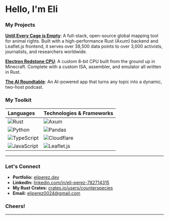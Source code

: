 # Hello, I'm Eli


### My Projects

**[Until Every Cage is Empty](https://github.com/counterspecies/UntilEveryCage)**: A full-stack, open-source global mapping tool for animal rights. Built with a high-performance Rust (Axum) backend and Leaflet.js frontend, it serves over 38,500 data points to over 3,000 activists, journalists, and researchers worldwide.

**[Electron Redstone CPU](https://github.com/counterspecies/electron)**: A custom 8-bit CPU built from the ground up in Minecraft. Complete with a custom ISA, assembler, and emulator all written in Rust.


**[The AI Roundtable](https://github.com/counterspecies/cf_ai_theairoundtable)**: An AI-powered app that turns any topic into a dynamic, two-host podcast.




### My Toolkit

| Languages | Technologies & Frameworks |
| :--- | :--- |
| ![Rust](https://img.shields.io/badge/Rust-000000?style=for-the-badge&logo=rust&logoColor=white) | ![Axum](https://img.shields.io/badge/Axum-000000?style=for-the-badge) |
| ![Python](https://img.shields.io/badge/Python-3776AB?style=for-the-badge&logo=python&logoColor=white) |  ![Pandas](https://img.shields.io/badge/Pandas-150458?style=for-the-badge&logo=pandas&logoColor=white) |
| ![TypeScript](https://img.shields.io/badge/TypeScript-3178C6?style=for-the-badge&logo=typescript&logoColor=white) | ![Cloudflare](https://img.shields.io/badge/Cloudflare-F38020?style=for-the-badge&logo=cloudflare&logoColor=white) |
| ![JavaScript](https://img.shields.io/badge/JavaScript-F7DF1E?style=for-the-badge&logo=javascript&logoColor=black) | ![Leaflet.js](https://img.shields.io/badge/Leaflet-199900?style=for-the-badge&logo=leaflet&logoColor=white) |

---

### Let's Connect

* **Portfolio:** [eliperez.dev](https://eliperez.dev)
* **LinkedIn:** [linkedin.com/in/eli-perez-782714315](https://linkedin.com/in/eli-perez-782714315)
* **My Rust Crates:** [crates.io/users/counterspecies](https://crates.io/users/counterspecies)
* **Email:** eliperez0024@gmail.com

### Cheers!

---
